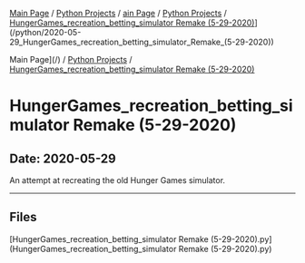 [Main Page](/) / [Python Projects](/python) / [ain Page](/) / [Python Projects](/python) / [HungerGames_recreation_betting_simulator Remake (5-29-2020)](/python/2020-05-29_HungerGames_recreation_betting_simulator_Remake_(5-29-2020))](/python/2020-05-29_HungerGames_recreation_betting_simulator_Remake_(5-29-2020))

Main Page](/) / [Python Projects](/python) / [HungerGames_recreation_betting_simulator Remake (5-29-2020)](/python/2020-05-29_HungerGames_recreation_betting_simulator_Remake_(5-29-2020))

# HungerGames_recreation_betting_simulator Remake (5-29-2020)

## Date: 2020-05-29

An attempt at recreating the old Hunger Games simulator.

-----

## Files

[HungerGames_recreation_betting_simulator Remake (5-29-2020).py](HungerGames_recreation_betting_simulator Remake (5-29-2020).py)